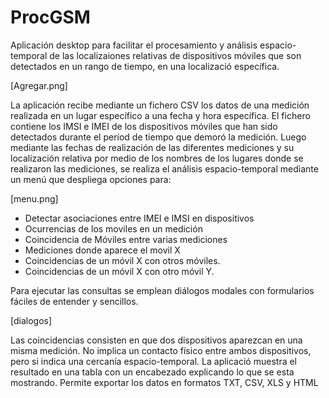 
<h1>ProcGSM </h1>

<p>Aplicación desktop para facilitar el procesamiento y análisis espacio-temporal de las localizaiones relativas de dispositivos móviles que son detectados en un rango de tiempo, en una localizació específica.</p>

[Agregar.png]

<p>La aplicación recibe mediante un fichero CSV los datos de una medición realizada en un lugar específico a una fecha y hora específica. El fichero contiene los IMSI e IMEI de los dispositivos móviles que han sido detectados durante el períod de tiempo que demoró la medición. Luego mediante las fechas de realización de las diferentes mediciones y su localización relativa por medio de los nombres de los lugares donde se realizaron las mediciones, se realiza el análisis espacio-temporal mediante un menú que despliega opciones para:</p>

[menu.png]

- Detectar asociaciones entre IMEI e IMSI en dispositivos
- Ocurrencias de los moviles en un medición
- Coincidencia de Móviles entre varias mediciones
- Mediciones donde aparece el movil X
- Coincidencias de un móvil X con otros móviles.
- Coincidencias de un móvil X con otro móvil Y.

<p>Para ejecutar las consultas se emplean diálogos modales con formularios fáciles de entender y sencillos.</p>

[dialogos]

<p>Las coincidencias consisten en que dos dispositivos aparezcan en una misma medición. No implica un contacto físico entre ambos dispositivos, pero si indica una cercanía espacio-temporal. La aplicació muestra el resultado en una tabla con un encabezado explicando lo que se esta mostrando. Permite exportar los datos en formatos TXT, CSV, XLS y HTML</p>

